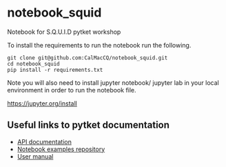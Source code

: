 # notebook_squid
Notebook for S.Q.U.I.D pytket workshop

To install the requirements to run the notebook run the following.

```
git clone git@github.com:CalMacCQ/notebook_squid.git
cd notebook_squid
pip install -r requirements.txt
```

Note you will also need to install jupyter notebook/ jupyter lab in your local environment in order to run the notebook file.

https://jupyter.org/install

## Useful links to pytket documentation

* [API documentation](https://cqcl.github.io/tket/pytket/api/#) 
* [Notebook examples repository](https://github.com/CQCL/pytket/tree/main/examples) 
* [User manual](https://cqcl.github.io/pytket/manual/index.html) 